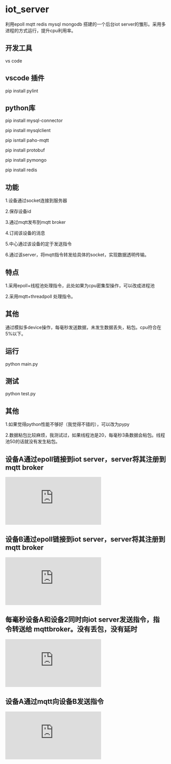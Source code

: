 # iot_server
利用epoll mqtt redis mysql mongodb 搭建的一个后台iot server的雏形。采用多进程的方式运行，提升cpu利用率。

## 开发工具
vs code

## vscode 插件
pip install pylint

## python库
 pip install mysql-connector
 
 pip install mysqlclient
 
 pip isntall paho-mqtt
 
 pip install protobuf
 
 pip install pymongo
 
 pip install redis
 
 ## 功能
 1.设备通过socket连接到服务器
 
 2.保存设备id
 
 3.通过mqtt发布到mqtt broker
 
 4.订阅该设备的消息
 
 5.中心通过该设备的定于发送指令
 
 6.通过该server，将mqtt指令转发给具体的socket，实现数据透明传输。
 
 
 ## 特点
 1.采用epoll+线程池处理指令，此处如果为cpu密集型操作，可以改成进程池
 
 2.采用mqtt+threadpoll 处理指令。
 
 ## 其他
 通过模拟多device操作，每毫秒发送数据，未发生数据丢失，粘包。cpu符合在5%以下。
 
 ## 运行
 python main.py
 
 ## 测试
 python test.py
 
 ## 其他
 1.如果觉得python性能不够好（我觉得不错的），可以改为pypy
 
 2.数据粘包比较麻烦，我测试过，如果线程池是20，每毫秒3条数据会粘包。线程池50的话就没有发生粘包。
 
 ## 设备A通过epoll链接到iot server，server将其注册到mqtt broker
 ![如图](https://github.com/wuxh123/iot_server/tree/master/1.img)
 
  ## 设备B通过epoll链接到iot server，server将其注册到mqtt broker
 ![如图](https://github.com/wuxh123/iot_server/tree/master/2.img)
 
  ## 每毫秒设备A和设备2同时向iot server发送指令，指令转送给 mqttbroker。没有丢包，没有延时
 ![如图](https://github.com/wuxh123/iot_server/tree/master/3.img)
 
   ## 设备A通过mqtt向设备B发送指令
 ![如图](https://github.com/wuxh123/iot_server/tree/master/4.img)
